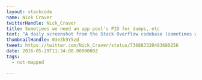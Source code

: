 ```yaml
---
layout: stackcode
name: Nick Craver
twitterHandle: Nick_Craver
title: Sometimes we need an app pool's PID for dumps, etc
text: "A daily screenshot from the Stack Overflow codebase (sometimes we need an app pool's PID for dumps, etc). "
thumbnailHandle: 03eZk9Y5zd
tweet: https://twitter.com/Nick_Craver/status/736883320483680256
date: 2016-05-29T11:34:08.0000000Z
tags:
  - not-mapped

---
```

